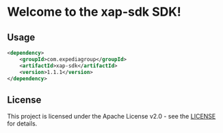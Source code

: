# Welcome to the xap-sdk SDK!

## Usage
```xml
<dependency>
    <groupId>com.expediagroup</groupId>
    <artifactId>xap-sdk</artifactId>
    <version>1.1.1</version>
</dependency>
```

## License

This project is licensed under the Apache License v2.0 - see the [LICENSE](LICENSE) for details.

